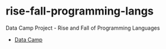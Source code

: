 # rise-fall-programming-langs
Data Camp Project - Rise and Fall of Programming Languages

- [Data Camp](https://www.datacamp.com/projects/435)

